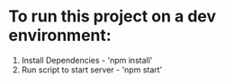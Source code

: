 # To run this project on a dev environment:
1. Install Dependencies - 'npm install'
2. Run script to start server - 'npm start'